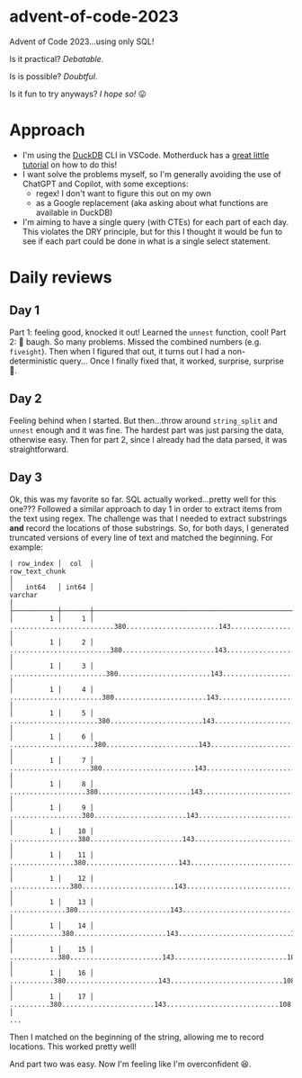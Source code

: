 # advent-of-code-2023

Advent of Code 2023...using only SQL!

Is it practical? *Debatable*.

Is is possible? *Doubtful*.

Is it fun to try anyways? *I hope so!* 😛

# Approach
- I'm using the [DuckDB](https://duckdb.org/) CLI in VSCode. Motherduck has a [great little tutorial](https://motherduck.com/blog/duckdb-tutorial-for-beginners/) on how to do this!
- I want solve the problems myself, so I'm generally avoiding the use of ChatGPT and Copilot, with some exceptions:
    - regex! I don't want to figure this out on my own
    - as a Google replacement (aka asking about what functions are available in DuckDB)
- I'm aiming to have a single query (with CTEs) for each part of each day. This violates the DRY principle, but for this I thought it would be fun to see if each part could be done in what is a single select statement.

# Daily reviews
## Day 1
Part 1: feeling good, knocked it out! Learned the `unnest` function, cool!
Part 2: 😤 baugh. So many problems. Missed the combined numbers (e.g. `fiveight`). Then when I figured that out, it turns out I had a non-deterministic query... Once I finally fixed that, it worked, surprise, surprise 🤪.

## Day 2
Feeling behind when I started. But then...throw around `string_split` and `unnest` enough and it was fine. The hardest part was just parsing the data, otherwise easy. Then for part 2, since I already had the data parsed, it was straightforward.

## Day 3
Ok, this was my favorite so far. SQL actually worked...pretty well for this one??? Followed a similar approach to day 1 in order to extract items from the text using regex. The challenge was that I needed to extract substrings **and** record the locations of those substrings. So, for both days, I generated truncated versions of every line of text and matched the beginning. For example:

```
| row_index │  col  │                                                                row_text_chunk                                                                │
│   int64   │ int64 │                                                                   varchar                                                                    │
├───────────┼───────┼──────────────────────────────────────────────────────────────────────────────────────────────────────────────────────────────────────────────┤
│         1 │     1 │ ..........................380.......................143............................108.............630...........425........................ │
│         1 │     2 │ .........................380.......................143............................108.............630...........425........................  │
│         1 │     3 │ ........................380.......................143............................108.............630...........425........................   │
│         1 │     4 │ .......................380.......................143............................108.............630...........425........................    │
│         1 │     5 │ ......................380.......................143............................108.............630...........425........................     │
│         1 │     6 │ .....................380.......................143............................108.............630...........425........................      │
│         1 │     7 │ ....................380.......................143............................108.............630...........425........................       │
│         1 │     8 │ ...................380.......................143............................108.............630...........425........................        │
│         1 │     9 │ ..................380.......................143............................108.............630...........425........................         │
│         1 │    10 │ .................380.......................143............................108.............630...........425........................          │
│         1 │    11 │ ................380.......................143............................108.............630...........425........................           │
│         1 │    12 │ ...............380.......................143............................108.............630...........425........................            │
│         1 │    13 │ ..............380.......................143............................108.............630...........425........................             │
│         1 │    14 │ .............380.......................143............................108.............630...........425........................              │
│         1 │    15 │ ............380.......................143............................108.............630...........425........................               │
│         1 │    16 │ ...........380.......................143............................108.............630...........425........................                │
│         1 │    17 │ ..........380.......................143............................108.............630...........425........................                 │
...
```

Then I matched on the beginning of the string, allowing me to record locations. This worked pretty well!

And part two was easy. Now I'm feeling like I'm overconfident 😆.
